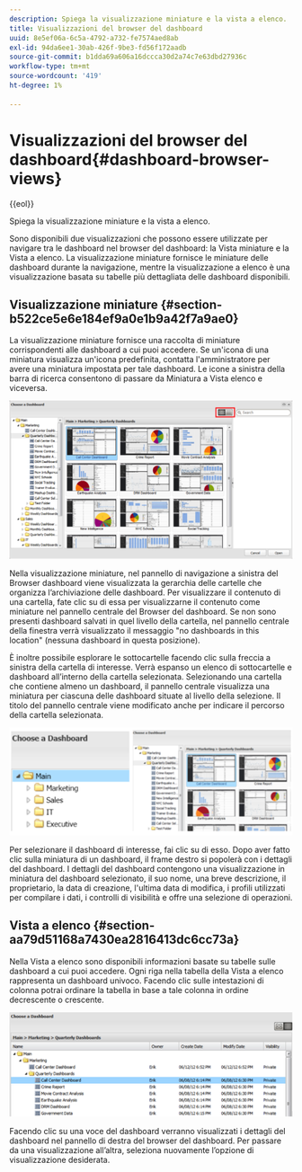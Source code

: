 ```yaml
---
description: Spiega la visualizzazione miniature e la vista a elenco.
title: Visualizzazioni del browser del dashboard
uuid: 8e5ef06a-6c5a-4792-a732-fe7574aed8ab
exl-id: 94da6ee1-30ab-426f-9be3-fd56f172aadb
source-git-commit: b1dda69a606a16dccca30d2a74c7e63dbd27936c
workflow-type: tm+mt
source-wordcount: '419'
ht-degree: 1%

---
```


# Visualizzazioni del browser del dashboard{#dashboard-browser-views}

{{eol}}

Spiega la visualizzazione miniature e la vista a elenco.

Sono disponibili due visualizzazioni che possono essere utilizzate per navigare tra le dashboard nel browser del dashboard: la Vista miniature e la Vista a elenco. La visualizzazione miniature fornisce le miniature delle dashboard durante la navigazione, mentre la visualizzazione a elenco è una visualizzazione basata su tabelle più dettagliata delle dashboard disponibili.

## Visualizzazione miniature {#section-b522ce5e6e184ef9a0e1b9a42f7a9ae0}

La visualizzazione miniature fornisce una raccolta di miniature corrispondenti alle dashboard a cui puoi accedere. Se un&#39;icona di una miniatura visualizza un&#39;icona predefinita, contatta l&#39;amministratore per avere una miniatura impostata per tale dashboard. Le icone a sinistra della barra di ricerca consentono di passare da Miniatura a Vista elenco e viceversa.

![](assets/thumbnail.png)

Nella visualizzazione miniature, nel pannello di navigazione a sinistra del Browser dashboard viene visualizzata la gerarchia delle cartelle che organizza l’archiviazione delle dashboard. Per visualizzare il contenuto di una cartella, fate clic su di essa per visualizzarne il contenuto come miniature nel pannello centrale del Browser del dashboard. Se non sono presenti dashboard salvati in quel livello della cartella, nel pannello centrale della finestra verrà visualizzato il messaggio &quot;no dashboards in this location&quot; (nessuna dashboard in questa posizione).

È inoltre possibile esplorare le sottocartelle facendo clic sulla freccia a sinistra della cartella di interesse. Verrà espanso un elenco di sottocartelle e dashboard all’interno della cartella selezionata. Selezionando una cartella che contiene almeno un dashboard, il pannello centrale visualizza una miniatura per ciascuna delle dashboard situate al livello della selezione. Il titolo del pannello centrale viene modificato anche per indicare il percorso della cartella selezionata.

![](assets/choose_a_dashboard2.png)

Per selezionare il dashboard di interesse, fai clic su di esso. Dopo aver fatto clic sulla miniatura di un dashboard, il frame destro si popolerà con i dettagli del dashboard. I dettagli del dashboard contengono una visualizzazione in miniatura del dashboard selezionato, il suo nome, una breve descrizione, il proprietario, la data di creazione, l&#39;ultima data di modifica, i profili utilizzati per compilare i dati, i controlli di visibilità e offre una selezione di operazioni.

## Vista a elenco {#section-aa79d51168a7430ea2816413dc6cc73a}

Nella Vista a elenco sono disponibili informazioni basate su tabelle sulle dashboard a cui puoi accedere. Ogni riga nella tabella della Vista a elenco rappresenta un dashboard univoco. Facendo clic sulle intestazioni di colonna potrai ordinare la tabella in base a tale colonna in ordine decrescente o crescente.

![](assets/list_view.png)

Facendo clic su una voce del dashboard verranno visualizzati i dettagli del dashboard nel pannello di destra del browser del dashboard. Per passare da una visualizzazione all’altra, seleziona nuovamente l’opzione di visualizzazione desiderata.
